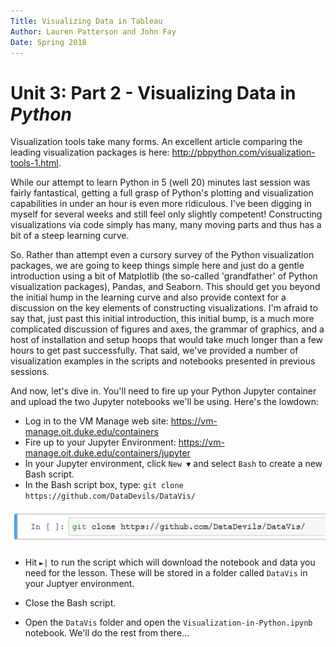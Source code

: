 ```yaml
---
Title: Visualizing Data in Tableau
Author: Lauren Patterson and John Fay
Date: Spring 2018
---
```


# Unit 3: Part 2 - Visualizing Data in *Python*

Visualization tools take many forms. An excellent article comparing the leading visualization packages is here: http://pbpython.com/visualization-tools-1.html. 

While our attempt to learn Python in 5 (well 20) minutes last session was fairly fantastical, getting a full grasp of Python's plotting and visualization capabilities in under an hour is even more ridiculous. I've been digging in myself for several weeks and still feel only slightly competent! Constructing visualizations via code simply has many, many moving parts and thus has a bit of a steep learning curve. 

So. Rather than attempt even a cursory survey of the Python visualization packages, we are going to keep things simple here and just do a gentle introduction using a bit of Matplotlib (the so-called 'grandfather' of Python visualization packages), Pandas, and Seaborn. This should get you beyond the initial hump in the learning curve and also provide context for a discussion on the key elements of constructing visualizations. I'm afraid to say that, just past this initial introduction, this initial bump, is a much more complicated discussion of figures and axes, the grammar of graphics, and a host of installation and setup hoops that would take much longer than a few hours to get past successfully. That said, we've provided a number of visualization examples in the scripts and notebooks presented in previous sessions. 

And now, let's dive in. You'll need to fire up your Python Jupyter container and upload the two Jupyter notebooks we'll be using. Here's the lowdown:

* Log in to the VM Manage web site: https://vm-manage.oit.duke.edu/containers
* Fire up to your Jupyter Environment: https://vm-manage.oit.duke.edu/containers/jupyter
* In your Jupyter environment, click `New ▼` and select `Bash` to create a new Bash script.
* In the Bash script box, type: `git clone https://github.com/DataDevils/DataVis/`

![`CloneDataVisBox](media/CloneDataVisBox.PNG)

* Hit `►|` to run the script which will download the notebook and data you need for the lesson. These will be stored in a folder called `DataVis` in your Juptyer environment. 

* Close the Bash script.

* Open the `DataVis` folder and open the `Visualization-in-Python.ipynb` notebook. We'll do the rest from there...

  ​

